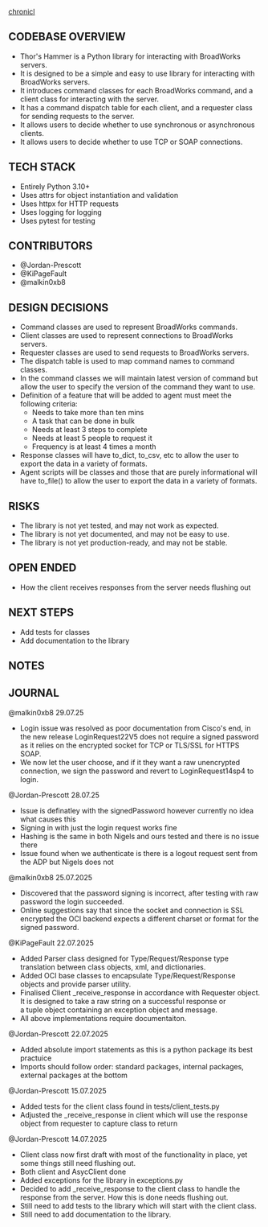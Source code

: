 
[chronicl](https://github.com/minimal-mind/chronicl)

## CODEBASE OVERVIEW
- Thor's Hammer is a Python library for interacting with BroadWorks servers.
- It is designed to be a simple and easy to use library for interacting with BroadWorks servers.
- It introduces command classes for each BroadWorks command, and a client class for interacting with the server.
- It has a command dispatch table for each client, and a requester class for sending requests to the server.
- It allows users to decide whether to use synchronous or asynchronous clients.
- It allows users to decide whether to use TCP or SOAP connections.

## TECH STACK
- Entirely Python 3.10+
- Uses attrs for object instantiation and validation
- Uses httpx for HTTP requests
- Uses logging for logging
- Uses pytest for testing

## CONTRIBUTORS
- @Jordan-Prescott
- @KiPageFault
- @malkin0xb8

## DESIGN DECISIONS
- Command classes are used to represent BroadWorks commands.
- Client classes are used to represent connections to BroadWorks servers.
- Requester classes are used to send requests to BroadWorks servers.
- The dispatch table is used to map command names to command classes.
- In the command classes we will maintain latest version of command but allow the user to specify the version of the command they want to use.
- Definition of a feature that will be added to agent must meet the following criteria:
    - Needs to take more than ten mins 
	- A task that can be done in bulk 
	- Needs at least 3 steps to complete 
	- Needs at least 5 people to request it
	- Frequency is at least 4 times a month 
- Response classes will have to_dict, to_csv, etc to allow the user to export the data in a variety of formats.
- Agent scripts will be classes and those that are purely informational will have to_file() to allow the user to export the data in a variety of formats.

## RISKS
- The library is not yet tested, and may not work as expected.
- The library is not yet documented, and may not be easy to use.
- The library is not yet production-ready, and may not be stable.

## OPEN ENDED
- How the client receives responses from the server needs flushing out

## NEXT STEPS
- Add tests for classes
- Add documentation to the library

## NOTES

## JOURNAL

@malkin0xb8 29.07.25
- Login issue was resolved as poor documentation from Cisco's end, in the new release LoginRequest22V5 does not require a signed password as it relies on the encrypted socket for TCP or TLS/SSL for HTTPS SOAP.
- We now let the user choose, and if it they want a raw unencrypted connection, we sign the password and revert to LoginRequest14sp4 to login.

@Jordan-Prescott 28.07.25
- Issue is definatley with the signedPassword however currently no idea what causes this
- Signing in with just the login request works fine 
- Hashing is the same in both Nigels and ours tested and there is no issue there 
- Issue found when we authenticate is there is a logout request sent from the ADP but Nigels does not 

@malkin0xb8 25.07.2025
- Discovered that the password signing is incorrect, after testing with raw password the login succeeded.
- Online suggestions say that since the socket and connection is SSL encrypted the OCI backend expects a different charset or format for the signed password.

@KiPageFault 22.07.2025
- Added Parser class designed for Type/Request/Response type translation between class objects, xml, and dictionaries.
- Added OCI base classes to encapsulate Type/Request/Response objects and provide parser utility.
- Finalised Client _receive_response in accordance with Requester object. It is designed to take a raw string on a successful response or \
  a tuple object containing an exception object and message.
- All above implementations require documentaiton.

@Jordan-Prescott 22.07.2025
- Added absolute import statements as this is a python package its best practuice 
- Imports should follow order: standard packages, internal packages, external packages at the bottom

@Jordan-Prescott 15.07.2025
- Added tests for the client class found in tests/client_tests.py
- Adjusted the _receive_response in client which will use the response object from requester to capture class to return

@Jordan-Prescott 14.07.2025
- Client class now first draft with most of the functionality in place, yet some things still need flushing out.
- Both client and AsycClient done
- Added exceptions for the library in exceptions.py
- Decided to add _receive_response to the client class to handle the response from the server. How this is done needs flushing out.
- Still need to add tests to the library which will start with the client class. 
- Still need to add documentation to the library.

